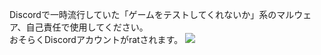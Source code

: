 Discordで一時流行していた「ゲームをテストしてくれないか」系のマルウェア、自己責任で使用してください。<br>
おそらくDiscordアカウントがratされます。
![](https://media.discordapp.net/attachments/947491369763610644/949221694399184906/unknown.png)
